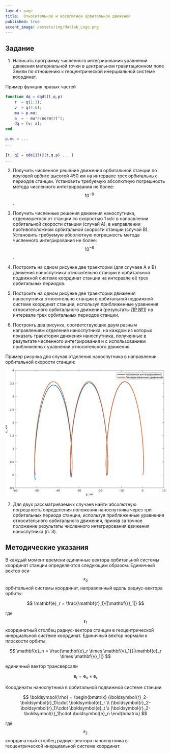 ```yaml
---
layout: page
title:  Относительное и абсолютное орбитальное движение
published: true
accent_image: /assets/img/Matlab_Logo.png
---
```


## Задание

1. Написать программу численного интегрирования уравнений движения материальной точки в центральном гравитационном поле Земли по отношению к геоцентрической инерциальной системе координат.

Пример функция правых частей

~~~matlab
function dq = dqdt(t,q,p)    
    r  = q(1:3);    
    v  = q(4:6);    
    mu = p.mu;
    a  = - mu*r/norm(r)^3;
    dq = [v; a];
end
~~~

~~~matlab
p.mu = ...
...

[t, q] = ode113(@(t,q,p) ... )
...
~~~

2. Получить численное решение движения орбитальной станции по круговой орбите высотой 450 км на интервале трех орбитальных периодов станции. Установить требуемую абсолютную погрешность  метода численного интегрирования не более: $$10^{-8}$$. 

3. Получить численные решения движения наноспутника, отделившегося от станции со скоростью 1 м/с в направлении орбитальной скорости станции (случай А), в направлении противоположном орбитальной скорости станции (случай В). Установить требуемую абсолютную погрешность  метода численного интегрирования не более: $$10^{-8}$$. 

4. Построить на одном рисунке две траектории (для случаев А и В) движения наноспутника относительно станции в орбитальной подвижной системе координат станции на интервале её трех орбитальных периодов.

5. Построить на одном рисунке две траектории движения наноспутника относительно станции в орбитальной подвижной системе координат станции, используя приближенные уравнения  относительного орбитального движения (результаты [ЛР №1](../lab_hill_frame)) на интервале трех орбитальных периодов станции.

6. Построить два рисунка, соответствующие двум разным направлениям отделения наноспутника, на каждом из которых показать траектории движения наноспутника, полученные в результате численного интегрирования и с использованием приближенных уравнений относительного движения. 

Пример рисунка для случая отделения наноспутника в направлении орбитальной скорости станции:

![Image](orbital.png)

7. Для двух рассматриваемых случаев найти абсолютную погрешность определения положения наноспутника через три орбитальных периода станции, используя приближенные уравнения относительного орбитального движения, приняв за точное положение результаты численного интегрирования движения наноспутника (п. 3).   

## Методические указания

 В каждый момент времени единичные вектора орбитальной системы координат станции определяются следующим образом. Единичный вектор оси $$x_o$$ орбитальной системы координат, направленный вдоль радиус-вектора орбиты:

$$
    \mathbf{e}_r = \frac{\mathbf{r}_1}{|\mathbf{r}_1|}
$$

где $$\boldsymbol r_1$$ координатный столбец радиус-вектора станции в геоцентрической инерциальной системе координат. Единичный вектор нормали к плоскости орбиты:

$$
    \mathbf{e}_n = \frac{\mathbf{e}_r \times \mathbf{v}_1}{|\mathbf{e}_r \times \mathbf{v}_1|}
$$

единичный вектор трансверсали 

$$
    \mathbf{e}_t = \mathbf{e}_n \times \mathbf{e}_r
$$

Координаты наноспутника в орбитальной подвижной системе станции

$$
    \boldsymbol{\rho} = \begin{bmatrix} (\boldsymbol{r}_2-\boldsymbol{r}_1)\cdot \boldsymbol{e}_r \\ (\boldsymbol{r}_2-\boldsymbol{r}_1)\cdot \boldsymbol{e}_t  \\ (\boldsymbol{r}_2-\boldsymbol{r}_1)\cdot \boldsymbol{e}_n \end{bmatrix}
$$ 

где $$\boldsymbol r_2$$ координатный столбец радиус-вектора наноспутника в геоцентрической инерциальной системе координат.  